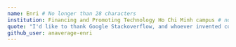 ```yaml
---
name: Enri # No longer than 28 characters
institution: Financing and Promoting Technology Ho Chi Minh campus # no longer than 58 characters
quote: "I'd like to thank Google Stackoverflow, and whoever invented copy and paste. Thank you!" # no longer than 100 characters, avoid using quotes(") to guarantee the format remains the same.
github_user: anaverage-enri
---
```

